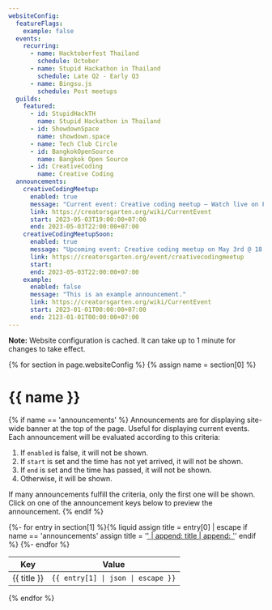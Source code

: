 ```yaml
---
websiteConfig:
  featureFlags:
    example: false
  events:
    recurring:
      - name: Hacktoberfest Thailand
        schedule: October
      - name: Stupid Hackathon in Thailand
        schedule: Late Q2 - Early Q3
      - name: Bingsu.js
        schedule: Post meetups
  guilds:
    featured:
      - id: StupidHackTH
        name: Stupid Hackathon in Thailand
      - id: ShowdownSpace
        name: showdown.space
      - name: Tech Club Circle
      - id: BangkokOpenSource
        name: Bangkok Open Source
      - id: CreativeCoding
        name: Creative Coding
  announcements:
    creativeCodingMeetup:
      enabled: true
      message: "Current event: Creative coding meetup — Watch live on Facebook."
      link: https://creatorsgarten.org/wiki/CurrentEvent
      start: 2023-05-03T19:00:00+07:00
      end: 2023-05-03T22:00:00+07:00
    creativeCodingMeetupSoon:
      enabled: true
      message: "Upcoming event: Creative coding meetup on May 3rd @ 18:00. Live streaming is available."
      link: https://creatorsgarten.org/event/creativecodingmeetup
      start:
      end: 2023-05-03T22:00:00+07:00
    example:
      enabled: false
      message: "This is an example announcement."
      link: https://creatorsgarten.org/wiki/CurrentEvent
      start: 2023-01-01T00:00:00+07:00
      end: 2123-01-01T00:00:00+07:00
---
```


**Note:** Website configuration is cached. It can take up to 1 minute for changes to take effect.

{% for section in page.websiteConfig %}
{% assign name = section[0] %}

# {{ name }}

{% if name == 'announcements' %}
Announcements are for displaying site-wide banner at the top of the page. Useful for displaying current events.
Each announcement will be evaluated according to this criteria:

1. If `enabled` is false, it will not be shown.
2. If `start` is set and the time has not yet arrived, it will not be shown.
3. If `end` is set and the time has passed, it will not be shown.
4. Otherwise, it will be shown.

If many announcements fulfill the criteria, only the first one will be shown. Click on one of the announcement keys below to preview the announcement.
{% endif %}

<table><thead><tr><th>Key</th><th>Value</th></tr></thead><tbody>
{%- for entry in section[1] %}{% liquid
assign title = entry[0] | escape
if name == 'announcements'
  assign title = '<a href="?previewAnnouncement=' | append: title | append: '">' | append: title | append: '</a>'
endif
%}
<tr><td>{{ title }}</td><td><pre style="margin:0"><code style="white-space:pre-wrap">{{ entry[1] | json | escape }}</code></pre></td></tr>
{%- endfor %}
</tbody></table>

{% endfor %}